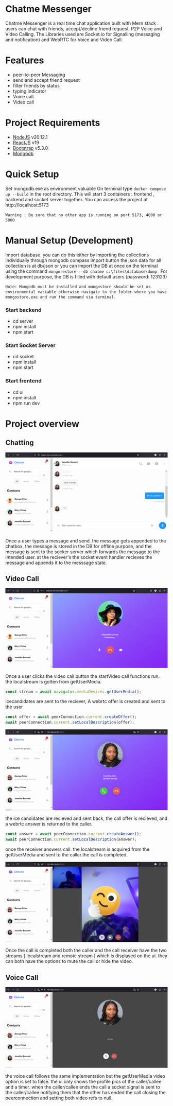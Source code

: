 # Chatme Messenger

Chatme Messenger is a real time chat application built with Mern stack . users can chat with friends, accept/decline friend request. P2P Voice and Video Calling. The Libraries used are Socket.io for Signalling (messaging and notification) and WebRTC for Voice and Video Call.

# Features

- peer-to-peer Messaging
- send and accept friend request
- filter friends by status
- typing indicator 
- Voice call
- Video call

# Project Requirements

- [NodeJS](https://nodejs.org/en/download/) v20.12.1
- [ReactJS](https://reactjs.org/) v19
- [Bootstrap](https://https://getbootstrap.com/) v5.3.0
- [Mongodb](https://mongodb.com/)

# Quick Setup

Set mongodb.exe as environment valuable
On terminal type `docker compose up --build` in the root directory.
This will start 3 containers : frontend , backend and socket server together. You can access the project at http://localhost:5173

```
Warning : Be sure that no other app is running on port 5173, 4000 or 5000
```

# Manual Setup (Development)

Import database. you can do this either by importing the collections individually through mongodb compass import button the json data for all collection is at db/json or you can import the DB at once on the terminal using the command `mongorestore --db chatme c:\files\database\dump `
For development purpose, the DB is filled with default users (password: 123123)

```
Note: Mongodb must be installed and mongostore should be set as environmental variable otherwise navigate to the folder where you have mongostore.exe and run the command via terminal.
```

### Start backend

- cd server
- npm install
- npm start

### Start Socket Server

- cd socket
- npm install
- npm start

### Start frontend

- cd ui
- npm install
- npm run dev

# Project overview

## Chatting

![Project overview](assets/preview1.png?raw=true "Project overview 1")

Once a user types a message and send. the message gets appended to the chatbox, the message is stored in the DB for offline purpose, and the message is sent to the socker server which forwards the message to the intended user. at the reciever's the socket event handler recieves the message and appends it to the messsage state.

## Video Call

![Project overview](assets/preview2.png?raw=true "Project overview 2")

Once a user clicks the video call button the startVideo call functions run. the localstream is gotten from getUserMedia.

```js
const stream = await navigator.mediaDevices.getUserMedia();
```

icecandidates are sent to the reciever,
A webrtc offer is created and sent to the user

```js
const offer = await peerConnection.current.createOffer();
await peerConnection.current.setLocalDescription(offer);
```

![Project overview](assets/preview3.png?raw=true "Project overview 3")

the ice candidates are recieved and sent back, the call offer is recieved, and a webrtc answer is returned to the caller.

```js
const answer = await peerConnection.current.createAnswer();
await peerConnection.current.setLocalDescription(answer);
```

once the receiver answers call. the localstream is acquired from the getUserMedia and sent to the caller.the call is completed.

![Project overview](assets/preview4.png?raw=true "Project overview 4")

Once the call is completed both the caller and the call receiver have the two streams [ localstream and remote stream ] which is displayed on the ui. they can both have the options to mute the call or hide the video.

## Voice Call

![Project overview](assets/preview5.png?raw=true "Project overview 5")

the voice call follows the same implementation but the getUserMedia video option is set to false. the ui only shows the profile pics of the caller/callee and a timer. when the caller/callee ends the call a socket signal is sent to the caller/callee notifying them that the other has ended the call closing the peerconnection and setting both video refs to null.

